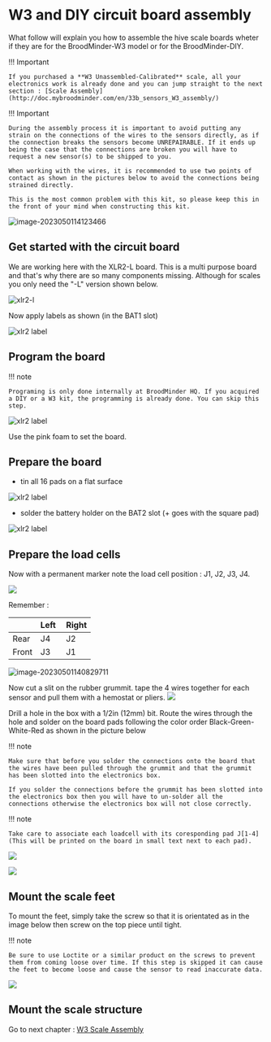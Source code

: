 # W3 and DIY circuit board assembly

What follow will explain you how to assemble the hive scale boards wheter if they are for the BroodMinder-W3 model or for the BroodMinder-DIY.


!!! Important

    If you purchased a **W3 Unassembled-Calibrated** scale, all your electronics work is already done and you can jump straight to the next section : [Scale Assembly](http://doc.mybroodminder.com/en/33b_sensors_W3_assembly/)

!!! Important

    During the assembly process it is important to avoid putting any strain on the connections of the wires to the sensors directly, as if the connection breaks the sensors become UNREPAIRABLE. If it ends up being the case that the connections are broken you will have to request a new sensor(s) to be shipped to you. 

    When working with the wires, it is recommended to use two points of contact as shown in the pictures below to avoid the connections being strained directly.

    This is the most common problem with this kit, so please keep this in the front of your mind when constructing this kit.

![image-2023050114123466](../assets/33_sensors_w3_assembly.assets/image-2023050114123466.png)

## Get started with the circuit board
We are working here with the XLR2-L board. This is a multi purpose board and that's why there are so many components missing. Although for scales you only need the "-L" version shown below. 

![xlr2-l](../assets/36_sensors_DIY.assets/xlr2-l_board.jpg)


Now apply labels as shown (in the BAT1 slot)

![xlr2 label](../assets/36_sensors_DIY.assets/xlr2_label.jpg)


## Program the board

!!! note

    Programing is only done internally at BroodMinder HQ. If you acquired a DIY or a W3 kit, the programming is already done. You can skip this step.

![xlr2 label](../assets/36_sensors_DIY.assets/xlr2_board_programming.jpg)

Use the pink foam to set the board.

## Prepare the board

- tin all 16 pads on a flat surface

![xlr2 label](../assets/36_sensors_DIY.assets/xlr2_tin_pads.jpg)


- solder the battery holder on the BAT2 slot (+ goes with the square pad)

![xlr2 label](../assets/36_sensors_DIY.assets/xlr2_bat_holder.jpg)


## Prepare the load cells

Now with a permanent marker note the load cell position : J1, J2, J3, J4. 

![](../assets/36_sensors_DIY.assets/xlr2_loadcell_mark_pos.jpg)

Remember :

| | Left | Right |
|----|----|----|
| Rear | J4 | J2 |
| Front | J3 | J1 |

![image-20230501140829711](../assets/33_sensors_w3_assembly.assets/image-20230501140829711.png)

Now cut a slit on the rubber grummit. tape the 4 wires together for each sensor and pull them with a hemostat or pliers.
![](../assets/36_sensors_DIY.assets/xlr2_loadcell_wiring.png)
​  

Drill a hole in the box with a 1/2in (12mm) bit.
Route the wires through the hole and solder on the board pads following the color order Black-Green-White-Red as shown in the picture below

!!! note

    Make sure that before you solder the connections onto the board that the wires have been pulled through the grummit and that the grummit has been slotted into the electronics box. 
    
    If you solder the connections before the grummit has been slotted into the electronics box then you will have to un-solder all the connections otherwise the electronics box will not close correctly.

!!! note

    Take care to associate each loadcell with its coresponding pad J[1-4] (This will be printed on the board in small text next to each pad).


![](../assets/36_sensors_DIY.assets/xlr2_wired.jpg)


![](../assets/36_sensors_DIY.assets/xlr2_w3_assy.jpg)


## Mount the scale feet

To mount the feet, simply take the screw so that it is orientated as in the image below then screw on the top piece until tight.

!!! note

    Be sure to use Loctite or a similar product on the screws to prevent them from coming loose over time. If this step is skipped it can cause the feet to become loose and cause the sensor to read inaccurate data.

![](../assets/36_sensors_DIY.assets/xlr2_loadcell_feet.jpg)


## Mount the scale structure

Go to next chapter : [W3 Scale Assembly](http://doc.mybroodminder.com/en/33b_sensors_W3_assembly/)
